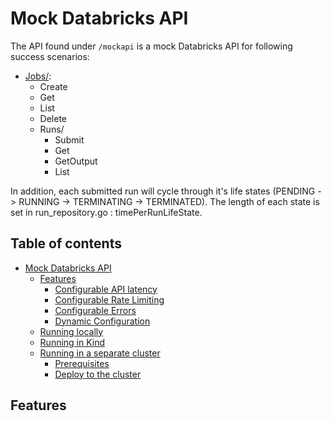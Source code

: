 # Mock Databricks API

The API found under `/mockapi` is a mock Databricks API for following success scenarios:

- [Jobs/](https://docs.databricks.com/dev-tools/api/latest/jobs.html):
  - Create
  - Get
  - List
  - Delete
  - Runs/
    - Submit
    - Get
    - GetOutput
    - List

In addition, each submitted run will cycle through it's life states (PENDING -> RUNNING -> TERMINATING -> TERMINATED).
The length of each state is set in run_repository.go : timePerRunLifeState.

## Table of contents <!-- omit in toc -->

- [Mock Databricks API](#mock-databricks-api)
  - [Features](#features)
    - [Configurable API latency](#configurable-api-latency)
    - [Configurable Rate Limiting](#configurable-rate-limiting)
    - [Configurable Errors](#configurable-errors)
    - [Dynamic Configuration](#dynamic-configuration)
  - [Running locally](#running-locally)
  - [Running in Kind](#running-in-kind)
  - [Running in a separate cluster](#running-in-a-separate-cluster)
    - [Prerequisites](#prerequisites)
    - [Deploy to the cluster](#deploy-to-the-cluster)

## Features

### Configurable API latency

To simulate Databricks API more accurately, we've added an option to configure a range of latency for each request.

The latency range can be configured by adding a min and max value for desired latency in milliseconds for a fast and slow requests using the environment variables:

```text
DATABRICKS_MOCK_API_LATENCY_MILLISECONDS_SLOW_REQUEST_MIN
DATABRICKS_MOCK_API_LATENCY_MILLISECONDS_SLOW_REQUEST_MAX
DATABRICKS_MOCK_API_LATENCY_MILLISECONDS_FAST_REQUEST_MIN
DATABRICKS_MOCK_API_LATENCY_MILLISECONDS_FAST_REQUEST_MAX
```

When set, for each request will sleep for a time chosen at random between the min and max values.

If either of the variables is not set, the API will default to running with no latency.

### Configurable Rate Limiting

To allow rate-limiting requests to match Databricks API behaviour, a rate limit can be specified by setting `DATABRICKS_MOCK_API_RATE_LIMIT` environment variable to the number of requests per second that should be allowed against the API.

### Configurable Errors

To configure a percentage of responses that return a status code 500 response in the mockAPI you can set `DATABRICKS_MOCK_API_ERROR_500_PROBABILITY`.

E.g. setting `DATABRICKS_MOCK_API_ERROR_500_PROBABILITY` to `20` will return a status code 500 response for roughly 20% of responses.

To configure a percentage of calls that should sink-hole, i.e. return no response and keep the connection open for 10 minutes, you can set `DATABRICKS_MOCK_API_ERROR_SINKHOLE_PROBABILITY`. Probabilities are as for `DATABRICKS_MOCK_API_ERROR_500_PROBABILITY`.

To configure a percentage of calls that should respond xml response with status code 200 response in the mockAPI you can set`DATABRICKS_MOCK_API_ERROR_XML_RESPONSE_PROBABILITY`.Probabilities are as for `DATABRICKS_MOCK_API_ERROR_500_PROBABILITY`.

> NB: The combined probabilities must be <=100

### Dynamic Configuration

The API includes a `/config` endpoint that can be used to `GET`, `PUT` or `PATCH` configuration values. This allows configuration values to be retrieved from the API as well as changed without restarting the API (which would lose in-memory run data).

`GET` returns the full set of configurable values.

`PUT` expects a full set of configurable values to be specified and applies all the values.

`PATCH` allows one or more configurable values to be specified and only applies the values from the body.

## Running locally

Open this repo in VS Code and select "Remote-Containers: Reopen in Container".

Once the devcontainer has built and started, use `make run-mock-api` to run the API.

`mockapi_samples/*_sample.http` files contain example calls that can be made against the running API endpoints.

## Running in Kind

1. Create kind cluster, deploy promethous with helm, build and load a docker image for the mockAPI into the cluster and then create a deployment and service.

   ```bash
   make kind-deploy-mock-api
   ```

2. Run `kubectl port-forward svc/databricks-mock-api 8085:8080 -n databricks-mock-api` and make a request to <http://localhost:8085> to verify that the API is running

## Running in a separate cluster

### Prerequisites

This assumes that you have a container registry and a Kubernetes cluster that is able to pull images from it.

> NB: For now, run the below outside the devcontainer as permissions don't allow the config to be modified currently

If using Azure Container registry then run `az acr login -n your-azure-container-registry-name` to ensure that you are authenticated to push images to the registry

Ensure your KUBECONFIG is set to point to the cluster you want to deploy to.

### Deploy to the cluster

Deploy to AKS with

```bash
IMG=your-container-registry.azurecr.io/databricks-mock-api:vsomething make aks-deploy-mock-api
```

To test, run `kubectl port-forward svc/databricks-mock-api 8085:8080` and make a request to <http://localhost:8085> to verify that the API is running

> NB: Error: 'unauthorized: authentication required' make sure that the image name matches the ACR login server casing or try pushing the docker file outside of the container
